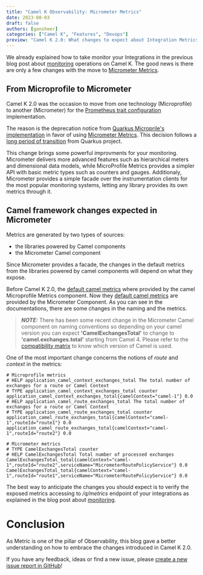 ```yaml
---
title: "Camel K Observability: Micrometer Metrics"
date: 2023-08-03
draft: false
authors: [gansheer]
categories: ["Camel K", "Features", "Devops"]
preview: "Camel K 2.0: What changes to expect about Integration Metrics"
---
```



We already explained how to take monitor your Integrations in the previous blog post about [monitoring](/blog/2022/07/camel-k-monitoring-ops/) operations on Camel K. The good news is there are only a few changes with the move to [Micrometer Metrics](https://micrometer.io/).

## From Microprofile to Micrometer

Camel K 2.0 was the occasion to move from one technology (Microprofile) to another (Micrometer) for the [Prometheus trait configuration](/camel-k/next/traits/prometheus.html) implementation.

The reason is the deprecation notice from [Quarkus Microprile's implementation](https://quarkus.io/guides/smallrye-metrics) in favor of using [Micrometer Metrics](https://quarkus.io/guides/telemetry-micrometer). This decision follows a [long period of transition](https://quarkus.io/blog/micrometer-metrics/) from Quarkus project.

This change brings some powerful improvments for your monitoring. Micrometer delivers more advanced features such as hierarchical meters and dimensional data models, while MicroProfile Metrics provides a simpler API with basic metric types such as counters and gauges. Additionaly, Micrometer provides a simple facade over the instrumentation clients for the most popular monitoring systems, letting any library provides its own metrics through it.

## Camel framework changes expected in Micrometer

Metrics are generated by two types of sources:
* the libraries powered by Camel components
* the Micrometer Camel component

Since Micrometer provides a facade, the changes in the default metrics from the libraries powered by camel components will depend on what they expose.

Before Camel K 2.0, the [default camel metrics](/components/3.21.x/microprofile-metrics-component.html#_default_camel_metrics) where provided by the camel Microprofile Metrics component. Now they [default camel metrics](/components/next/micrometer-component.html#_default_camel_metrics) are provided by the Micrometer Component. As you can see in the documentations, there are some changes in the naming and the metrics.


> **_NOTE:_**  There has been some recent change in the Micrometer Camel component on naming conventions so depending on your camel version you can expect **'CamelExchangesTotal'** to change to **'camel.exchanges.total'** starting from Camel 4. Please refer to the [compatibility matrix](/camel-k/next/index.html#_compatibility_matrix) to know which version of Camel is used.

One of the most important change concerns the notions of *route* and *context* in the metrics:
```
# Microprofile metrics
# HELP application_camel_context_exchanges_total The total number of exchanges for a route or Camel Context
# TYPE application_camel_context_exchanges_total counter
application_camel_context_exchanges_total{camelContext="camel-1"} 0.0
# HELP application_camel_route_exchanges_total The total number of exchanges for a route or Camel Context
# TYPE application_camel_route_exchanges_total counter
application_camel_route_exchanges_total{camelContext="camel-1",routeId="route1"} 0.0
application_camel_route_exchanges_total{camelContext="camel-1",routeId="route2"} 0.0

# Micrometer metrics
# TYPE CamelExchangesTotal counter
# HELP CamelExchangesTotal Total number of processed exchanges
CamelExchangesTotal_total{camelContext="camel-1",routeId="route2",serviceName="MicrometerRoutePolicyService"} 0.0
CamelExchangesTotal_total{camelContext="camel-1",routeId="route1",serviceName="MicrometerRoutePolicyService"} 0.0
```

The best way to anticipate the changes you should expect is to verify the exposed metrics accessing to _/q/metrics_ endpoint of your integrations as explained in the blog post about [monitoring](/blog/2022/07/camel-k-monitoring-ops/).


# Conclusion

As Metric is one of the pillar of Observability, this blog gave a better understanding on how to embrace the changes introduced in Camel K 2.0.

If you have any feedback, ideas or find a new issue, please [create a new issue report in GitHub](https://github.com/apache/camel-k/issues)!